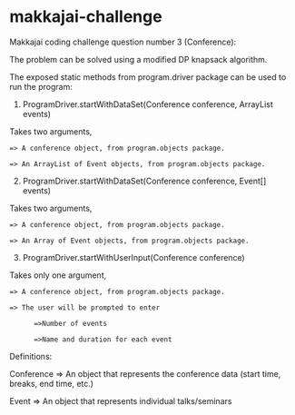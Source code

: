 # makkajai-challenge

Makkajai coding challenge question number 3 (Conference):

The problem can be solved using a modified DP knapsack algorithm.

The exposed static methods from program.driver package can be used to run the program:

1. ProgramDriver.startWithDataSet(Conference conference, ArrayList<Event> events)

  Takes two arguments,

    => A conference object, from program.objects package.

    => An ArrayList of Event objects, from program.objects package. 

2. ProgramDriver.startWithDataSet(Conference conference, Event[] events)

  Takes two arguments,

    => A conference object, from program.objects package.

    => An Array of Event objects, from program.objects package. 

3. ProgramDriver.startWithUserInput(Conference conference)

  Takes only one argument,

    => A conference object, from program.objects package.

    => The user will be prompted to enter 
          
          =>Number of events   
          
          =>Name and duration for each event



Definitions:

Conference => An object that represents the conference data (start time, breaks, end time, etc.) 

Event => An object that represents individual talks/seminars 



